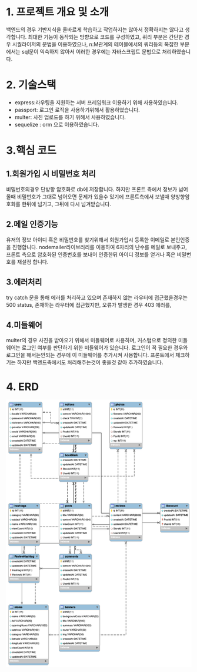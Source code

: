 # 1. 프로젝트 개요 및 소개

백엔드의 경우 기반지식을 올바르게 학습하고 작업하지는 않아서 정확하지는 않다고 생각합니다. 최대한 기능이 동작되는 방향으로 코드를 구성하였고, 쿼리 부분은 간단한 경우 시퀄라이저의 문법을 이용하였으나, n:M관계의 테이블에서의 쿼리등의 복잡한 부분에서는 sql문이 익숙하지 않아서 이러한 경우에는 자바스크립트 문법으로 처리하였습니다.

# 2. 기술스택

- express:라우팅을 지원하는 서버 프레임워크 이용하기 위해 사용하였습니다.
- passport: 로그인 로직을 사용하기위해서 활용하였습니다.
- multer: 사진 업로드를 하기 위해서 사용하였습니다.
- sequelize : orm 으로 이용하였습니다.

# 3.핵심 코드

## 1.회원가입 시 비밀번호 처리

비밀번호의경우 단방향 암호화로 db에 저장합니다. 하지만 프론트 측에서 정보가 넘어올때 비밀번호가 그대로 넘어오면 문제가 있을수 있기에 프론트측에서 보낼때 양방향암호화를 한뒤에 넘기고, 그뒤에 다시 넘겨받습니다.

## 2.메일 인증기능

유저의 정보 아이디 혹은 비밀번호를 찾기위해서 회원가입시 등록한 이메일로 본인인증을 진행합니다. nodemailer라이브러리를 이용하여 6자리의 난수를 메일로 보내주고, 프론트 측으로 암호화된 인증번호를 보내어 인증한뒤 아이디 정보를 얻거나 혹은 비밀번호를 재설정 합니다.

## 3.에러처리

try catch 문을 통해 에러를 처리하고 있으며 존재하지 않는 라우터에 접근했을경우는 500 status, 존재하는 라우터에 접근했지만, 오류가 발생한 경우 403 에러를,

## 4.미들웨어

multer의 경우 사진을 받아오기 위해서 미들웨어로 사용하며, 커스텀으로 정의한 미들웨어는 로그인 여부를 판단하기 위한 미들웨어가 있습니다. 로그인이 꼭 필요한 경우와 로그인을 해서는안되는 경우에 이 미들웨어를 추가시켜 사용합니다. 프론트에서 체크하기는 하지만 백엔드측에서도 처리해주는것이 좋을것 같아 추가하였습니다.

# 4. ERD

![ERD](./imgs/erd.png)
